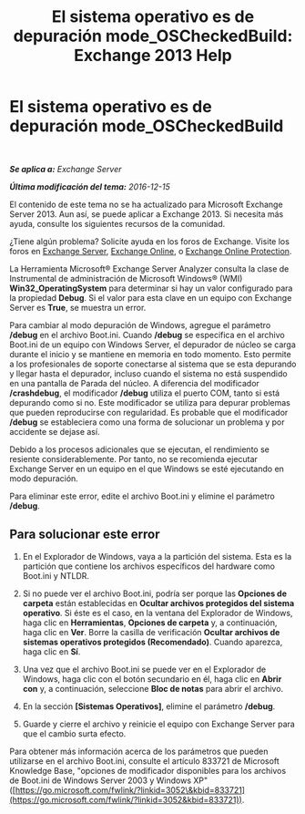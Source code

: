 ﻿---
title: 'El sistema operativo es de depuración mode_OSCheckedBuild: Exchange 2013 Help'
TOCTitle: El sistema operativo es de depuración mode_OSCheckedBuild
ms:assetid: 93a1380f-1388-494d-8f78-92dfefd069bd
ms:mtpsurl: https://technet.microsoft.com/es-es/library/ms.exch.setupreadiness.oscheckedbuild(v=EXCHG.150)
ms:contentKeyID: 48268427
ms.date: 05/22/2018
mtps_version: v=EXCHG.150
ms.translationtype: MT
---

# El sistema operativo es de depuración mode\_OSCheckedBuild

 

_**Se aplica a:** Exchange Server_

_**Última modificación del tema:** 2016-12-15_

El contenido de este tema no se ha actualizado para Microsoft Exchange Server 2013. Aun así, se puede aplicar a Exchange 2013. Si necesita más ayuda, consulte los siguientes recursos de la comunidad.

¿Tiene algún problema? Solicite ayuda en los foros de Exchange. Visite los foros en [Exchange Server](https://go.microsoft.com/fwlink/p/?linkid=60612), [Exchange Online](https://go.microsoft.com/fwlink/p/?linkid=267542), o [Exchange Online Protection](https://go.microsoft.com/fwlink/p/?linkid=285351).

La Herramienta Microsoft® Exchange Server Analyzer consulta la clase de Instrumental de administración de Microsoft Windows® (WMI) **Win32\_OperatingSystem** para determinar si hay un valor configurado para la propiedad **Debug**. Si el valor para esta clave en un equipo con Exchange Server es **True**, se muestra un error.

Para cambiar al modo depuración de Windows, agregue el parámetro **/debug** en el archivo Boot.ini. Cuando **/debug** se especifica en el archivo Boot.ini de un equipo con Windows Server, el depurador de núcleo se carga durante el inicio y se mantiene en memoria en todo momento. Esto permite a los profesionales de soporte conectarse al sistema que se esta depurando y llegar hasta el depurador, incluso cuando el sistema no está suspendido en una pantalla de Parada del núcleo. A diferencia del modificador **/crashdebug**, el modificador **/debug** utiliza el puerto COM, tanto si está depurando como si no. Este modificador se utiliza para depurar problemas que pueden reproducirse con regularidad. Es probable que el modificador **/debug** se estableciera como una forma de solucionar un problema y por accidente se dejase así.

Debido a los procesos adicionales que se ejecutan, el rendimiento se resiente considerablemente. Por tanto, no se recomienda ejecutar Exchange Server en un equipo en el que Windows se esté ejecutando en modo depuración.

Para eliminar este error, edite el archivo Boot.ini y elimine el parámetro **/debug**.

## Para solucionar este error

1.  En el Explorador de Windows, vaya a la partición del sistema. Esta es la partición que contiene los archivos específicos del hardware como Boot.ini y NTLDR.

2.  Si no puede ver el archivo Boot.ini, podría ser porque las **Opciones de carpeta** están establecidas en **Ocultar archivos protegidos del sistema operativo**. Si éste es el caso, en la ventana del Explorador de Windows, haga clic en **Herramientas**, **Opciones de carpeta** y, a continuación, haga clic en **Ver**. Borre la casilla de verificación **Ocultar archivos de sistemas operativos protegidos (Recomendado)**. Cuando aparezca, haga clic en **Sí**.

3.  Una vez que el archivo Boot.ini se puede ver en el Explorador de Windows, haga clic con el botón secundario en él, haga clic en **Abrir con** y, a continuación, seleccione **Bloc de notas** para abrir el archivo.

4.  En la sección **\[Sistemas Operativos\]**, elimine el parámetro **/debug**.

5.  Guarde y cierre el archivo y reinicie el equipo con Exchange Server para que el cambio surta efecto.

Para obtener más información acerca de los parámetros que pueden utilizarse en el archivo Boot.ini, consulte el artículo 833721 de Microsoft Knowledge Base, "opciones de modificador disponibles para los archivos de Boot.ini de Windows Server 2003 y Windows XP" ([https://go.microsoft.com/fwlink/?linkid=3052\&kbid=833721](https://go.microsoft.com/fwlink/?linkid=3052&kbid=833721)).

